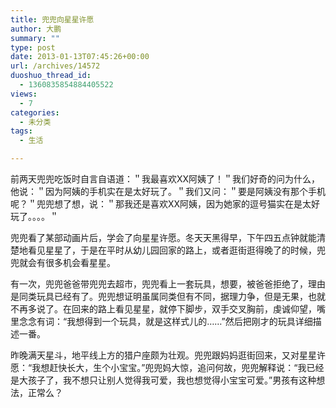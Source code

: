 ```yaml
---
title: 兜兜向星星许愿
author: 大鹏
summary: ""
type: post
date: 2013-01-13T07:45:26+00:00
url: /archives/14572
duoshuo_thread_id:
  - 1360835854884405522
views:
  - 7
categories:
  - 未分类
tags:
  - 生活

---
```

前两天兜兜吃饭时自言自语道：＂我最喜欢XX阿姨了！＂我们好奇的问为什么，他说：＂因为阿姨的手机实在是太好玩了。＂我们又问：＂要是阿姨没有那个手机呢？＂兜兜想了想，说：＂那我还是喜欢XX阿姨，因为她家的逗号猫实在是太好玩了。。。。＂
  
兜兜看了某部动画片后，学会了向星星许愿。冬天天黑得早，下午四五点钟就能清楚地看见星星了，于是在平时从幼儿园回家的路上，或者逛街逛得晚了的时候，兜兜就会有很多机会看星星。

有一次，兜兜爸爸带兜兜去超市，兜兜看上一套玩具，想要，被爸爸拒绝了，理由是同类玩具已经有了。兜兜想证明虽属同类但有不同，据理力争，但是无果，也就不再多说了。在回来的路上看见星星，就停下脚步，双手交叉胸前，虔诚仰望，嘴里念念有词：“我想得到一个玩具，就是这样式儿的……”然后把刚才的玩具详细描述一番。

昨晚满天星斗，地平线上方的猎户座颇为壮观。兜兜跟妈妈逛街回来，又对星星许愿：“我想赶快长大，生个小宝宝。”兜兜妈大惊，追问何故，兜兜解释说：“我已经是大孩子了，我不想只让别人觉得我可爱，我也想觉得小宝宝可爱。”男孩有这种想法，正常么？
